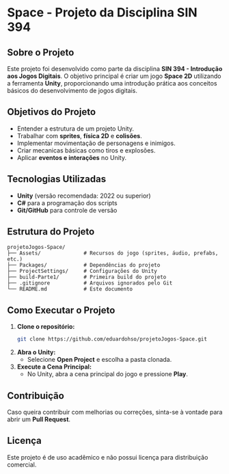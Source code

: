 # Space - Projeto da Disciplina SIN 394

## Sobre o Projeto
Este projeto foi desenvolvido como parte da disciplina **SIN 394 - Introdução aos Jogos Digitais**. O objetivo principal é criar um jogo **Space 2D** utilizando a ferramenta **Unity**, proporcionando uma introdução prática aos conceitos básicos do desenvolvimento de jogos digitais.

## Objetivos do Projeto
- Entender a estrutura de um projeto Unity.
- Trabalhar com **sprites**, **física 2D** e **colisões**.
- Implementar movimentação de personagens e inimigos.
- Criar mecanicas básicas como tiros e explosões.
- Aplicar **eventos e interações** no Unity.

## Tecnologias Utilizadas
- **Unity** (versão recomendada: 2022 ou superior)
- **C#** para a programação dos scripts
- **Git/GitHub** para controle de versão

## Estrutura do Projeto
```
projetoJogos-Space/
├── Assets/              # Recursos do jogo (sprites, áudio, prefabs, etc.)
├── Packages/            # Dependências do projeto
├── ProjectSettings/     # Configurações do Unity
├── build-Parte1/        # Primeira build do projeto
├── .gitignore           # Arquivos ignorados pelo Git
└── README.md            # Este documento
```

## Como Executar o Projeto
1. **Clone o repositório:**
   ```bash
   git clone https://github.com/eduardohso/projetoJogos-Space.git
   ```
2. **Abra o Unity:**
   - Selecione **Open Project** e escolha a pasta clonada.
3. **Execute a Cena Principal:**
   - No Unity, abra a cena principal do jogo e pressione **Play**.

## Contribuição
Caso queira contribuir com melhorias ou correções, sinta-se à vontade para abrir um **Pull Request**.

## Licença
Este projeto é de uso acadêmico e não possui licença para distribuição comercial.

